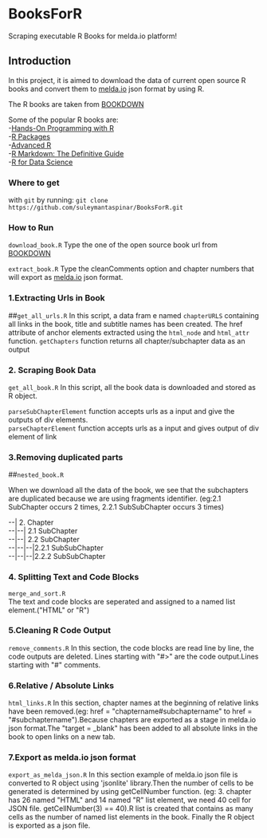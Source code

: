 # BooksForR
Scraping executable R Books for melda.io platform!

## Introduction

In this project, it is aimed to download the data of current open source R books and convert them to [melda.io](https://www.melda.io) json   format by using R.  

The R books are taken from [BOOKDOWN](bookdown.org)  


Some of the popular R books are:  
-[Hands-On Programming with R](https://rstudio-education.github.io/hopr/)  
-[R Packages](https://r-pkgs.org/)  
-[Advanced R](https://adv-r.hadley.nz/)  
-[R Markdown: The Definitive Guide](https://bookdown.org/yihui/rmarkdown/)  
-[R for Data Science](https://r4ds.had.co.nz/)



### Where to get  
with    `git`     by running:
  `git clone https://github.com/suleymantaspinar/BooksForR.git`


### How to Run
`download_book.R` 
Type the one of the open source book url  from [BOOKDOWN](bookdown.org)  

`extract_book.R`
Type the cleanComments option and chapter numbers that will export as   [melda.io](https://www.melda.io) json  format. 


### 1.Extracting Urls in Book  
##`get_all_urls.R`
In this script, a data fram	e named `chapterURLS` containing all links in the book, title and subtitle names has been created.
The href attribute of anchor elements extracted using the `html_node`  and `html_attr` function.
`getChapters` function  returns all chapter/subchapter data as  an output 


### 2. Scraping Book Data
`get_all_book.R`
In this script, all the book data is downloaded and stored as R object.  

`parseSubChapterElement` function accepts urls as  a input and give the outputs of div elements.  
`parseChapterElement` function accepts urls as  a input and gives output of div element of link  

### 3.Removing duplicated parts  
##`nested_book.R` 

When we download all the data of the book, we see that the subchapters are duplicated because we are using fragments identifier. (eg:2.1 SubChapter occurs 2 times,
2.2.1 SubSubChapter occurs 3 times)

--| 2. Chapter  
--|--| 2.1 SubChapter  
--|--| 2.2 SubChapter   
--|--|--|2.2.1 SubSubChapter  
--|--|--|2.2.2 SubSubChapter  

### 4. Splitting Text and Code Blocks
`merge_and_sort.R`  
The text and code blocks are seperated  and assigned to a  named list element.("HTML" or "R")



### 5.Cleaning R Code Output  
`remove_comments.R`
In this section, the code blocks are read line by line, the code outputs are deleted.
Lines starting with "#>" are the code output.Lines starting with "#" comments.

### 6.Relative / Absolute Links
`html_links.R`
In this section, chapter names at the beginning of relative links have been removed.(eg: href = "chaptername#subchaptername" to href = "#subchaptername").Because chapters are exported as a stage in melda.io json format.The "target = _blank" has been added to all absolute links in the book  to open links on a new tab.


### 7.Export as melda.io json format
`export_as_melda_json.R`
In this section example of melda.io json file is converted to  R object using 'jsonlite' library.Then the number of cells to be generated  is determined by using getCellNumber function.
(eg: 3. chapter has 26 named "HTML"  and  14 named "R" list element, we need 40  cell for JSON file. getCellNumber(3) == 40).R list is created that contains as many cells as the number of named list elements in the book. Finally the R object is exported as a  json file.


  



